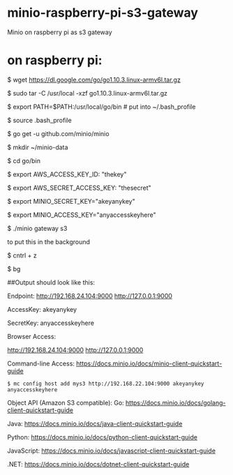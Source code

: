 # minio-raspberry-pi-s3-gateway
Minio on raspberry pi as s3 gateway


# on raspberry pi:


$ wget https://dl.google.com/go/go1.10.3.linux-armv6l.tar.gz

$ sudo tar -C /usr/local -xzf go1.10.3.linux-armv6l.tar.gz

$ export PATH=$PATH:/usr/local/go/bin # put into ~/.bash_profile

$ source .bash_profile

$ go get -u github.com/minio/minio

$ mkdir ~/minio-data

$ cd go/bin

$ export AWS_ACCESS_KEY_ID: "thekey"

$ export AWS_SECRET_ACCESS_KEY: "thesecret"

$ export MINIO_SECRET_KEY="akeyanykey"

$ export MINIO_ACCESS_KEY="anyaccesskeyhere"

$  ./minio gateway s3


to put this in the background 

$ cntrl + z

$ bg


##Output should look like this:

Endpoint:  http://192.168.24.104:9000  http://127.0.0.1:9000

AccessKey: akeyanykey 

SecretKey: anyaccesskeyhere

Browser Access:

   http://192.168.24.104:9000  http://127.0.0.1:9000

Command-line Access: https://docs.minio.io/docs/minio-client-quickstart-guide


    $ mc config host add mys3 http://192.168.22.104:9000 akeyanykey anyaccesskeyhere

Object API (Amazon S3 compatible):
   Go:         https://docs.minio.io/docs/golang-client-quickstart-guide
   
   Java:       https://docs.minio.io/docs/java-client-quickstart-guide
   
   Python:     https://docs.minio.io/docs/python-client-quickstart-guide
   
   JavaScript: https://docs.minio.io/docs/javascript-client-quickstart-guide
   
   .NET:       https://docs.minio.io/docs/dotnet-client-quickstart-guide
